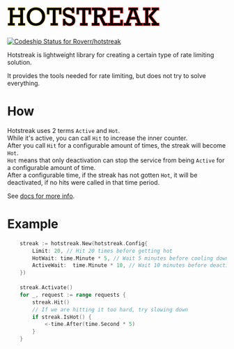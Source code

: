 
# <img src="./hotstreak.png"/>
[ ![Codeship Status for Roverr/hotstreak](https://app.codeship.com/projects/498c53d0-c99b-0136-5bad-7e8852079539/status?branch=master)](https://app.codeship.com/projects/314997)


Hotstreak is lightweight library for creating a certain type of rate limiting solution.

It provides the tools needed for rate limiting, but does not try to solve everything.

# How

Hotstreak uses 2 terms `Active` and `Hot`. </br>
While it's active, you can call `Hit` to increase the inner counter.</br>
After you call `Hit` for a configurable amount of times, the streak will become `Hot`.</br>
`Hot` means that only deactivation can stop the service from being `Active` for a configurable amount of time.</br>
After a configurable time, if the streak has not gotten `Hot`, it will be deactivated, if no hits were called in that time period.


See [docs for more info](https://godoc.org/github.com/Roverr/hotstreak).

# Example

```go
    streak := hotstreak.New(hotstreak.Config{
        Limit: 20, // Hit 20 times before getting hot
        HotWait: time.Minute * 5, // Wait 5 minutes before cooling down
        ActiveWait:  time.Minute * 10, // Wait 10 minutes before deactivation
    })

    streak.Activate()
    for _, request := range requests {
        streak.Hit()
        // If we are hitting it too hard, try slowing down
        if streak.IsHot() {
            <-time.After(time.Second * 5)
        }
    }
```